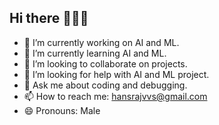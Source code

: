 ## Hi there 👋🇮🇳
- 🔭 I’m currently working on AI and ML.
- 🌱 I’m currently learning AI and ML.
- 👯 I’m looking to collaborate on projects.
- 🤔 I’m looking for help with AI and ML project.
- 💬 Ask me about coding and debugging.
- 📫 How to reach me: hansrajvvs@gmail.com
- 😄 Pronouns: Male

